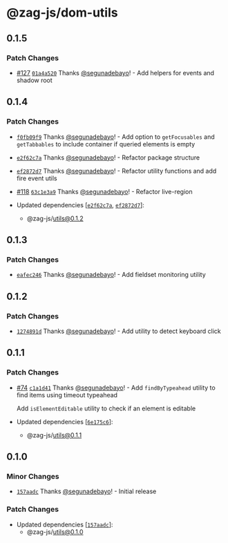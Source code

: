 # @zag-js/dom-utils

## 0.1.5

### Patch Changes

- [#127](https://github.com/chakra-ui/zag/pull/127)
  [`01a4a520`](https://github.com/chakra-ui/zag/commit/01a4a520abdc2ec88b205acee6d1b25265d5fd3f) Thanks
  [@segunadebayo](https://github.com/segunadebayo)! - Add helpers for events and shadow root

## 0.1.4

### Patch Changes

- [`f0fb09f9`](https://github.com/chakra-ui/zag/commit/f0fb09f9bfa6a7919d078c66cf14930acab6bdfd) Thanks
  [@segunadebayo](https://github.com/segunadebayo)! - Add option to `getFocusables` and `getTabbables` to include
  container if queried elements is empty

* [`e2f62c7a`](https://github.com/chakra-ui/zag/commit/e2f62c7a30266e7e2c8b1b10b55a22fb979199ed) Thanks
  [@segunadebayo](https://github.com/segunadebayo)! - Refactor package structure

- [`ef2872d7`](https://github.com/chakra-ui/zag/commit/ef2872d7b291fa39c6b6293ae12f522d811a2190) Thanks
  [@segunadebayo](https://github.com/segunadebayo)! - Refactor utility functions and add fire event utils

* [#118](https://github.com/chakra-ui/zag/pull/118)
  [`63c1e3a9`](https://github.com/chakra-ui/zag/commit/63c1e3a996832ccf55e9a3cc1015d05b6ba927e2) Thanks
  [@segunadebayo](https://github.com/segunadebayo)! - Refactor live-region

* Updated dependencies [[`e2f62c7a`](https://github.com/chakra-ui/zag/commit/e2f62c7a30266e7e2c8b1b10b55a22fb979199ed),
  [`ef2872d7`](https://github.com/chakra-ui/zag/commit/ef2872d7b291fa39c6b6293ae12f522d811a2190)]:
  - @zag-js/utils@0.1.2

## 0.1.3

### Patch Changes

- [`eafec246`](https://github.com/chakra-ui/zag/commit/eafec246b5dfb0c9f4cc421974a8bfa651fe81f0) Thanks
  [@segunadebayo](https://github.com/segunadebayo)! - Add fieldset monitoring utility

## 0.1.2

### Patch Changes

- [`1274891d`](https://github.com/chakra-ui/zag/commit/1274891dc06ea869dd2db78685aab252b7baec91) Thanks
  [@segunadebayo](https://github.com/segunadebayo)! - Add utility to detect keyboard click

## 0.1.1

### Patch Changes

- [#74](https://github.com/chakra-ui/zag/pull/74)
  [`c1a1d41`](https://github.com/chakra-ui/zag/commit/c1a1d4121b5add1b0195633261e9f6b1aca0ff2f) Thanks
  [@segunadebayo](https://github.com/segunadebayo)! - Add `findByTypeahead` utility to find items using timeout
  typeahead

  Add `isElementEditable` utility to check if an element is editable

- Updated dependencies [[`6e175c6`](https://github.com/chakra-ui/zag/commit/6e175c6a69bb70fb78ccdd77a25d83a164298888)]:
  - @zag-js/utils@0.1.1

## 0.1.0

### Minor Changes

- [`157aadc`](https://github.com/chakra-ui/zag/commit/157aadc3ac572d2289432efe32ae3f15a2be4ad1) Thanks
  [@segunadebayo](https://github.com/segunadebayo)! - Initial release

### Patch Changes

- Updated dependencies [[`157aadc`](https://github.com/chakra-ui/zag/commit/157aadc3ac572d2289432efe32ae3f15a2be4ad1)]:
  - @zag-js/utils@0.1.0
